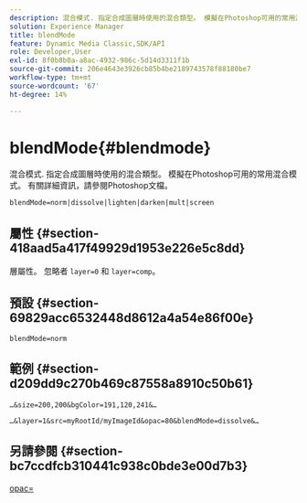 ```yaml
---
description: 混合模式. 指定合成圖層時使用的混合類型。 模擬在Photoshop可用的常用混合模式。 有關詳細資訊，請參閱Photoshop文檔。
solution: Experience Manager
title: blendMode
feature: Dynamic Media Classic,SDK/API
role: Developer,User
exl-id: 8f0b8b0a-a8ac-4932-986c-5d14d3311f1b
source-git-commit: 206e4643e3926cb85b4be2189743578f88180be7
workflow-type: tm+mt
source-wordcount: '67'
ht-degree: 14%

---
```


# blendMode{#blendmode}

混合模式. 指定合成圖層時使用的混合類型。 模擬在Photoshop可用的常用混合模式。 有關詳細資訊，請參閱Photoshop文檔。

`blendMode=norm|dissolve|lighten|darken|mult|screen`

## 屬性 {#section-418aad5a417f49929d1953e226e5c8dd}

層屬性。 忽略者 `layer=0` 和 `layer=comp`。

## 預設 {#section-69829acc6532448d8612a4a54e86f00e}

`blendMode=norm`

## 範例 {#section-d209dd9c270b469c87558a8910c50b61}

`…&size=200,200&bgColor=191,120,241&…`

`…&layer=1&src=myRootId/myImageId&opac=80&blendMode=dissolve&…`

## 另請參閱 {#section-bc7ccdfcb310441c938c0bde3e00d7b3}

[opac=](../../../../../is-api/http-ref/image-serving-api-ref/c-http-protocol-reference/c-command-reference/r-opac.md#reference-d2269b51aca34599a08d0a46ee5c27e5)
